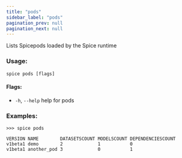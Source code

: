 ```yaml
---
title: "pods"
sidebar_label: "pods"
pagination_prev: null
pagination_next: null
---
```

Lists Spicepods loaded by the Spice runtime

### Usage:
```shell 
spice pods [flags]
```

#### Flags:
  - `-h`, `--help`   help for pods

### Examples:
```shell 
>>> spice pods

VERSION NAME        DATASETSCOUNT MODELSCOUNT DEPENDENCIESCOUNT
v1beta1 demo        2             1           0
v1beta1 another_pod 3             0           1
```

